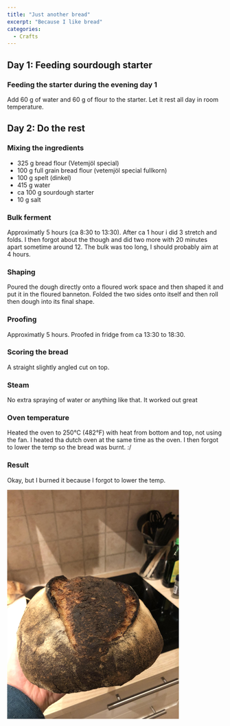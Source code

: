 ```yaml
---
title: "Just another bread"
excerpt: "Because I like bread"
categories:
  - Crafts
---
```


## Day 1: Feeding sourdough starter
### Feeding the starter during the evening day 1
Add 60 g of water and 60 g of flour to the starter. Let it rest all day in room temperature.

## Day 2: Do the rest
### Mixing the ingredients
- 325 g bread flour (Vetemjöl special)
- 100 g full grain bread flour (vetemjöl special fullkorn)
- 100 g spelt (dinkel)
- 415 g water 
- ca 100 g sourdough starter
- 10 g salt

### Bulk ferment
Approximatly 5 hours (ca 8:30 to 13:30). After ca 1 hour i did 3 stretch and folds. I then forgot about the though and did two more with 20 minutes apart sometime around 12. The bulk was too long, I should probably aim at 4 hours.

### Shaping
Poured the dough directly onto a floured work space and then shaped it and put it in the floured banneton. Folded the two sides onto itself and then roll then dough into its final shape.

### Proofing
Approximatly 5 hours. Proofed in fridge from ca 13:30 to 18:30.

### Scoring the bread
A straight slightly angled cut on top.

### Steam
No extra spraying of water or anything like that. It worked out great

### Oven temperature 

Heated the oven to 250&deg;C (482&deg;F) with heat from bottom and top, not using the fan. I heated tha dutch oven at the same time as the oven. I then forgot to lower the temp so the bread was burnt. :/

### Result
Okay, but I burned it because I forgot to lower the temp. 

<img src="https://github.com/jemstedt/baking/blob/main/images/bread220302.jpg" alt="bread220302" width="400"/>

